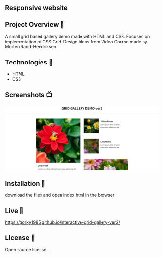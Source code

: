 ## Responsive website

## Project Overview 🎉

A small grid based gallery demo made with HTML and CSS.
Focused on implementation of CSS Grid.
Design ideas from Video Course made by Morten Rand-Hendriksen.

## Technologies 🔧

- HTML
- CSS

## Screenshots 📺

<p align="center">
    <img src="https://github.com/Gorky1985/interactive-grid-gallery-ver2/blob/main/images/Screenshot%202023-08-30%20122828.png?raw=true" alt="Screenshot of website">
</p>

## Installation 💾

download the files and open index.html in the browser

## Live 📍

https://gorky1985.github.io/interactive-grid-gallery-ver2/

## License 🔱

Open source license.
